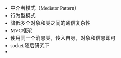 <font face="SimSun" size=3>

- 中介者模式（Mediator Pattern）
- 行为型模式
- 降低多个对象和类之间的通信复杂性
- MVC框架
- 使用同一个消息类，传入自身，对象和信息即可
- socket,随后研究下
- 

</font>